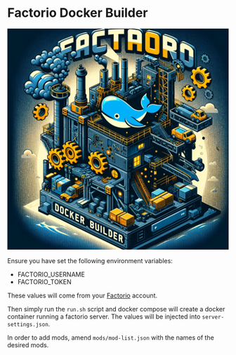 # Factorio Docker Builder

![Docker Builder Image](./dalle-readme-image.png)

Ensure you have set the following environment variables:

- FACTORIO_USERNAME
- FACTORIO_TOKEN

These values will come from your [Factorio](https://www.factorio.com) account.

Then simply run the `run.sh` script and docker compose will create a docker container running a factorio server. The values will be injected into `server-settings.json`.

In order to add mods, amend `mods/mod-list.json` with the names of the desired mods.
